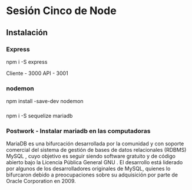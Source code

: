 # Sesión Cinco de Node

## Instalación

### Express

npm i -S express

Cliente - 3000
API - 3001


### nodemon

npm install -save-dev nodemon

### 
npm i -S sequelize mariadb

### Postwork - Instalar mariadb en las computadoras

MariaDB es una bifurcación desarrollada por la comunidad y con soporte comercial del sistema de gestión de bases de datos relacionales (RDBMS) MySQL , cuyo objetivo es seguir siendo software gratuito y de código abierto bajo la Licencia Pública General GNU . El desarrollo está liderado por algunos de los desarrolladores originales de MySQL, quienes lo bifurcaron debido a preocupaciones sobre su adquisición por parte de Oracle Corporation en 2009.

